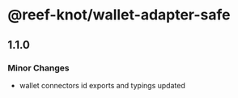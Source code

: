 # @reef-knot/wallet-adapter-safe

## 1.1.0

### Minor Changes

- wallet connectors id exports and typings updated
